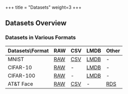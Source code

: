 +++
title = "Datasets"
weight=3
+++

## Datasets Overview

### Datasets in Various Formats

| Datasets\Format | RAW | CSV | LMDB | Other |
| --------------- | --- | --- | ---- | ----- |
| MNIST           | [RAW](https://drive.google.com/file/d/11ZiNnV3YtpZ7d9afHZg0rtDRrmhha-1E/view?usp=sharing) | [CSV](https://drive.google.com/file/d/1eEKzfmEu6WKdRlohBQiqi3PhW_uIVJVP/view?usp=sharing) | [LMDB](https://drive.google.com/open?id=1526YI_Nrsr4lMCeea4m1F4eQBVzagMaB) |-| 
| CIFAR-10        | [RAW](https://drive.google.com/open?id=1n5oKcBgBI7_oEp9xroAIyJbHvVp0bZDe) | - | [LMDB](https://drive.google.com/open?id=12SrnErXiQCfVyJ6M5gN4pjcIU9ac5yc1) | -|
| CIFAR-100       | [RAW](https://drive.google.com/open?id=1N1u6jZacEgnT3t1aYEBd2y7Bnwb5FK-k) | - | [LMDB](https://drive.google.com/open?id=1bpk1lVTIUWEjeJtcePn4-bbbfRnzIriJ) | - |
| AT&T Face       | [RAW](https://drive.google.com/open?id=1ibW1KHYo_tE2ZIu0EfAmCR_p0Rros3M0)| [CSV](https://drive.google.com/open?id=1AIkGSN-Ly8mgH2SPQdgs3lRmWgGgjICj)  | - | [RDS](https://drive.google.com/open?id=18onXLVkoaMZxCLXiAbPwmgweg77V6F6y) |
